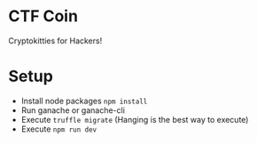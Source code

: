 # CTF Coin

Cryptokitties for Hackers!

# Setup
 - Install node packages `npm install`
 - Run ganache or ganache-cli
 - Execute `truffle migrate` (Hanging is the best way to execute)
 - Execute `npm run dev`
